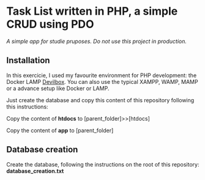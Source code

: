 # Task List written in PHP, a simple CRUD using PDO
*A simple app for studie pruposes. Do not use this project in production.*

## Installation
In this exercicie, I used my favourite environment for PHP development: the Docker LAMP [Devilbox](https://devilbox.readthedocs.io/). You can also use the typical XAMPP, WAMP, MAMP or a advance setup like Docker or LAMP.

Just create the database and copy this content of this repository following this instructions:

Copy the content of **htdocs** to [parent_folder]>>[htdocs]

Copy the content of **app** to [parent_folder]


## Database creation
Create the database, following the instructions on the root of this repository: **database_creation.txt**
